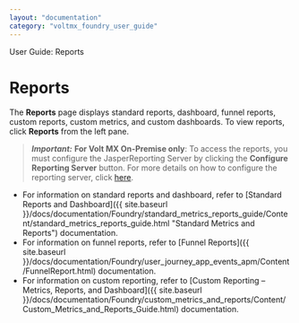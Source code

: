 ```yaml
---
layout: "documentation"
category: "voltmx_foundry_user_guide"
---
```

                              

User Guide: Reports

Reports
=======

The **Reports** page displays standard reports, dashboard, funnel reports, custom reports, custom metrics, and custom dashboards. To view reports, click **Reports** from the left pane.

  

> **_Important:_** **For Volt MX On-Premise only**: To access the reports, you must configure the JasperReporting Server by clicking the **Configure Reporting Server** button. For more details on how to configure the reporting server, click [here](Settings.html#how-to-configure-the-jasperreports-server).  

*   For information on standard reports and dashboard, refer to [Standard Reports and Dashboard]({{ site.baseurl }}/docs/documentation/Foundry/standard_metrics_reports_guide/Content/standard_metrics_reports_guide.html "Standard Metrics and Reports") documentation.
*   For information on funnel reports, refer to [Funnel Reports]({{ site.baseurl }}/docs/documentation/Foundry/user_journey_app_events_apm/Content/FunnelReport.html) documentation.
*   For information on custom reporting, refer to [Custom Reporting – Metrics, Reports, and Dashboard]({{ site.baseurl }}/docs/documentation/Foundry/custom_metrics_and_reports/Content/Custom_Metrics_and_Reports_Guide.html) documentation.
